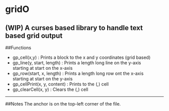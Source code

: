 # gridO
(WIP)
A curses based library to handle text based grid output
---

##Functions
 * gp_cell(x,y) : Prints a block to the x and y coordinates (grid based)
 * gp_line(y, start, length) : Prints a length long line on the y-axis \
  starting at start on the x-axis
 * gp_row(start, x, length) : Prints a length long row ont the x-axis \
 starting at start on the y-axis
 * gp_cellPrint(x, y, content) : Prints <content> to the (<x>,<y>) cell
 * gp_clearCell(x, y) : Clears the (<x>,<y>) cell 

---
##Notes
The anchor is on the top-left corner of the file.
